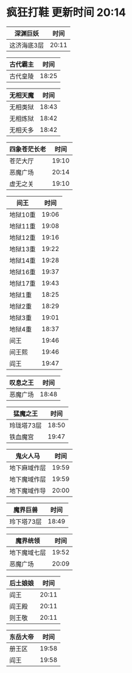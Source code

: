 # 疯狂打鞋 更新时间 20:14

| 深渊巨妖   | 时间    |
|--------|-------|
| 这济海底3层 | 20:11 |

| 古代霸主   | 时间    |
|--------|-------|
| 古代皇陵 | 18:25 |

| 无相天魔   | 时间    |
|--------|-------|
| 无相类狱 | 18:43 |
| 无相炼狱 | 18:42 |
| 无相夭多 | 18:42 |

| 四象苍茫长老   | 时间    |
|--------|-------|
| 苍茫大厅 | 19:10 |
| 恶魔广场 | 20:14 |
| 虚无之关 | 19:10 |

| 间王   | 时间    |
|--------|-------|
| 地狱10重 | 19:06 |
| 地狱11重 | 19:08 |
| 地狱12重 | 19:16 |
| 地狱13重 | 19:22 |
| 地狱14重 | 19:28 |
| 地狱16重 | 19:37 |
| 地狱17重 | 19:43 |
| 地狱1重 | 18:25 |
| 地狱2重 | 18:29 |
| 地狱3重 | 19:01 |
| 地狱4重 | 18:37 |
| 间王 | 19:46 |
| 间王熙 | 19:46 |
| 阎王 | 19:47 |

| 叹息之王   | 时间    |
|--------|-------|
| 恶魔广场 | 18:48 |

| 猛魔之王   | 时间    |
|--------|-------|
| 玲珑塔73层 | 18:50 |
| 铁血魔宫 | 19:47 |

| 鬼火人马   | 时间    |
|--------|-------|
| 地下麻域作层 | 19:59 |
| 地下魔域作层 | 19:59 |
| 地下魔域作导 | 20:00 |

| 魔界巨兽   | 时间    |
|--------|-------|
| 玲下塔73层 | 18:49 |

| 魔界统领   | 时间    |
|--------|-------|
| 地下魔域七层 | 19:52 |
| 恶魔广场 | 20:09 |

| 后土娘娘   | 时间    |
|--------|-------|
| 阎王 | 20:11 |
| 阎王殿 | 20:11 |
| 则王敬 | 20:11 |

| 东岳大帝   | 时间    |
|--------|-------|
| 册王区 | 19:58 |
| 阎王 | 19:58 |